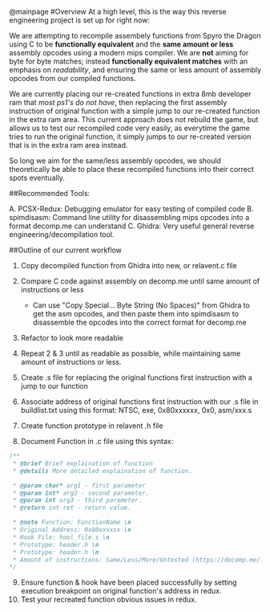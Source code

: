 @mainpage
#Overview
At a high level, this is the way this reverse engineering project is set up for right now: 

We are attempting to recompile assembely functions from Spyro the Dragon using C to be **functionally equivalent** and the **same amount or less** assembly opcodes using a modern mips compiler. We are **not** aiming for byte for byte matches; instead **functionally equivalent matches** with an emphasis on *readability*, and ensuring the same or less amount of assembly opcodes from our compiled functions. 

We are currently placing our re-created functions in extra 8mb developer ram that *most ps1's do not have*, then replacing the first assembly instruction of original function with a simple jump to our re-created function in the extra ram area. This current approach does not rebuild 
the game, but allows us to test our recompiled code very easily, as everytime the game tries to run the original function, it simply jumps to our re-created version that is in the extra ram area instead. 

So long we aim for the same/less assembly opcodes, we should theoretically be able to place these recompiled functions into their correct spots eventually.

##Recommended Tools:

A. PCSX-Redux: Debugging emulator for easy testing of compiled code
B. spimdisasm: Command line utility for disassembling mips opcodes into a format decomp.me can understand
C. Ghidra: Very useful general reverse engineering/decompilation tool.

##Outline of our current workflow
1. Copy decompiled function from Ghidra into new, or relavent.c file

2. Compare C code against assembly on decomp.me until same amount of instructions or less 
    - Can use "Copy Special... Byte String (No Spaces)" from Ghidra to get the asm opcodes, and then paste them into spimdisasm to disassemble the opcodes into the correct format for decomp.me
3. Refactor to look more readable
4. Repeat 2 & 3 until as readable as possible, while maintaining same amount of instructions or less.

5. Create .s file for replacing the original functions first instruction with a jump to our function

6. Associate address of original functions first instruction with our .s file in buildlist.txt using this format:
NTSC, exe, 0x80xxxxxx, 0x0, asm/xxx.s

7. Create function prototype in relavent .h file

8. Document Function in .c file using this syntax:
```c
/**
 * @brief Brief explaination of function
 * @details More detailed explaination of function.

 * @param char* arg1 - first parameter
 * @param int* arg2 - second parameter.
 * @param int arg3 - third parameter.
 * @return int ret - return value.

 * @note Function: FunctionName \n
 * Original Address: 0x80xxxxxx \n
 * Hook File: hool_file.s \n
 * Prototype: header.h \n
 * Prototype: header.h \n
 * Amount of instructions: Same/Less/More/Untested (https://decomp.me/link) \n
*/
```

9. Ensure function & hook have been placed successfully by setting execution breakpoint on original function's address in redux. 
10. Test your recreated function obvious issues in redux.